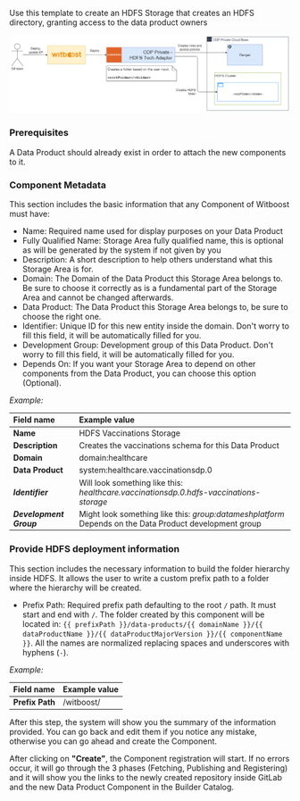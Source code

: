 Use this template to create an HDFS Storage that creates an HDFS directory, granting access to the data product owners

![HDFS Storage](img/general_diagram.png)

### Prerequisites

A Data Product should already exist in order to attach the new components to it.

### Component Metadata

This section includes the basic information that any Component of Witboost must have:

- Name: Required name used for display purposes on your Data Product
- Fully Qualified Name: Storage Area fully qualified name, this is optional as will be generated by the system if not given by you
- Description: A short description to help others understand what this Storage Area is for.
- Domain: The Domain of the Data Product this Storage Area belongs to. Be sure to choose it correctly as is a fundamental part of the Storage Area and cannot be changed afterwards.
- Data Product: The Data Product this Storage Area belongs to, be sure to choose the right one.
- Identifier: Unique ID for this new entity inside the domain. Don't worry to fill this field, it will be automatically filled for you.
- Development Group: Development group of this Data Product. Don't worry to fill this field, it will be automatically filled for you.
- Depends On: If you want your Storage Area to depend on other components from the Data Product, you can choose this option (Optional).

*Example:*

| Field name              | Example value                                                                                          |
|:------------------------|:-------------------------------------------------------------------------------------------------------|
| **Name**                | HDFS Vaccinations Storage                                                                              |
| **Description**         | Creates the vaccinations schema for this Data Product                                                  |
| **Domain**              | domain:healthcare                                                                                      |
| **Data Product**        | system:healthcare.vaccinationsdp.0                                                                     |
| ***Identifier***        | Will look something like this: *healthcare.vaccinationsdp.0.hdfs-vaccinations-storage*                 |
| ***Development Group*** | Might look something like this: *group:datameshplatform* Depends on the Data Product development group |

### Provide HDFS deployment information

This section includes the necessary information to build the folder hierarchy inside HDFS. It allows the user to write a custom prefix path to a folder where the hierarchy will be created. 

- Prefix Path: Required prefix path defaulting to the root `/` path. It must start and end with `/`. The folder created by this component will be located in: `{{ prefixPath }}/data-products/{{ domainName }}/{{ dataProductName }}/{{ dataProductMajorVersion }}/{{ componentName }}`. All the names are normalized replacing spaces and underscores with hyphens (`-`).

*Example:*

| Field name      | Example value |
|:----------------|:--------------|
| **Prefix Path** | /witboost/    |

After this step, the system will show you the summary of the information provided. You can go back and edit them if you notice any mistake, otherwise you can go ahead and create the Component.

After clicking on **"Create"**, the Component registration will start. If no errors occur, it will go through the 3 phases (Fetching, Publishing and Registering) and it will show you the links to the newly created repository inside GitLab and the new Data Product Component in the Builder Catalog.
